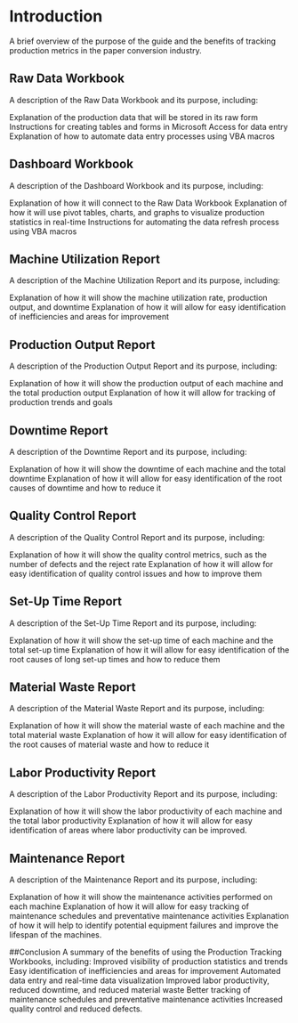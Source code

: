 # Introduction
A brief overview of the purpose of the guide and the benefits of tracking production metrics in the paper conversion industry.

## Raw Data Workbook
A description of the Raw Data Workbook and its purpose, including:

Explanation of the production data that will be stored in its raw form
Instructions for creating tables and forms in Microsoft Access for data entry
Explanation of how to automate data entry processes using VBA macros
## Dashboard Workbook
A description of the Dashboard Workbook and its purpose, including:

Explanation of how it will connect to the Raw Data Workbook
Explanation of how it will use pivot tables, charts, and graphs to visualize production statistics in real-time
Instructions for automating the data refresh process using VBA macros
## Machine Utilization Report
A description of the Machine Utilization Report and its purpose, including:

Explanation of how it will show the machine utilization rate, production output, and downtime
Explanation of how it will allow for easy identification of inefficiencies and areas for improvement
## Production Output Report
A description of the Production Output Report and its purpose, including:

Explanation of how it will show the production output of each machine and the total production output
Explanation of how it will allow for tracking of production trends and goals
## Downtime Report
A description of the Downtime Report and its purpose, including:

Explanation of how it will show the downtime of each machine and the total downtime
Explanation of how it will allow for easy identification of the root causes of downtime and how to reduce it
## Quality Control Report
A description of the Quality Control Report and its purpose, including:

Explanation of how it will show the quality control metrics, such as the number of defects and the reject rate
Explanation of how it will allow for easy identification of quality control issues and how to improve them
## Set-Up Time Report
A description of the Set-Up Time Report and its purpose, including:

Explanation of how it will show the set-up time of each machine and the total set-up time
Explanation of how it will allow for easy identification of the root causes of long set-up times and how to reduce them
## Material Waste Report
A description of the Material Waste Report and its purpose, including:

Explanation of how it will show the material waste of each machine and the total material waste
Explanation of how it will allow for easy identification of the root causes of material waste and how to reduce it
## Labor Productivity Report
A description of the Labor Productivity Report and its purpose, including:

Explanation of how it will show the labor productivity of each machine and the total labor productivity
Explanation of how it will allow for easy identification of areas where labor productivity can be improved.
## Maintenance Report
A description of the Maintenance Report and its purpose, including:

Explanation of how it will show the maintenance activities performed on each machine
Explanation of how it will allow for easy tracking of maintenance schedules and preventative maintenance activities
Explanation of how it will help to identify potential equipment failures and improve the lifespan of the machines.

##Conclusion
A summary of the benefits of using the Production Tracking Workbooks, including:
Improved visibility of production statistics and trends
Easy identification of inefficiencies and areas for improvement
Automated data entry and real-time data visualization
Improved labor productivity, reduced downtime, and reduced material waste
Better tracking of maintenance schedules and preventative maintenance activities
Increased quality control and reduced defects.
